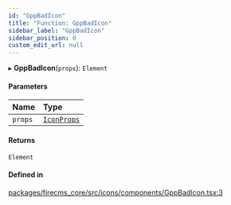 ```yaml
---
id: "GppBadIcon"
title: "Function: GppBadIcon"
sidebar_label: "GppBadIcon"
sidebar_position: 0
custom_edit_url: null
---
```


▸ **GppBadIcon**(`props`): `Element`

#### Parameters

| Name | Type |
| :------ | :------ |
| `props` | [`IconProps`](../types/IconProps.md) |

#### Returns

`Element`

#### Defined in

[packages/firecms_core/src/icons/components/GppBadIcon.tsx:3](https://github.com/FireCMSco/firecms/blob/d45f3739/packages/firecms_core/src/icons/components/GppBadIcon.tsx#L3)
